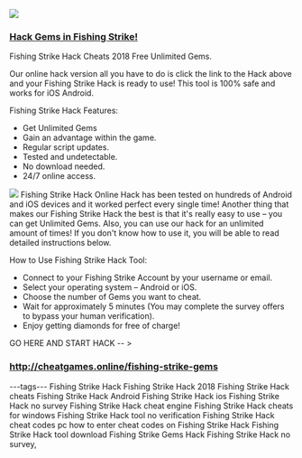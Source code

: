 <a href="http://cheatgames.online/fishing-strike-gems"><img src="https://i.imgur.com/JofLywq.gif"></a>
<h3><a href="http://cheatgames.online/fishing-strike-gems">Hack Gems in Fishing Strike!</a></h3>
Fishing Strike Hack Cheats 2018 Free Unlimited Gems.

Our online hack version all you have to do is click the link to the Hack above and your Fishing Strike Hack is ready to use! This tool is 100% safe and works for iOS Android.

Fishing Strike Hack Features:
- Get Unlimited Gems
- Gain an advantage within the game.
- Regular script updates.
- Tested and undetectable.
- No download needed.
- 24/7 online access.
<img src="http://cheatgames.online/fishing-strike-gems/img/proof.jpg">
Fishing Strike Hack Online Hack has been tested on hundreds of Android and iOS devices and it worked perfect every single time! Another thing that makes our Fishing Strike Hack the best is that it's really easy to use – you can get Unlimited Gems. Also, you can use our hack for an unlimited amount of times! If you don't know how to use it, you will be able to read detailed instructions below.


How to Use Fishing Strike Hack Tool:
- Connect to your Fishing Strike Account by your username or email.
- Select your operating system – Android or iOS.
- Choose the number of Gems you want to cheat.
- Wait for approximately 5 minutes (You may complete the survey offers to bypass your human verification).
- Enjoy getting diamonds for free of charge!

GO HERE AND START HACK -- > <h3><a href="http://cheatgames.online/fishing-strike-gems">http://cheatgames.online/fishing-strike-gems</a></h3>

---tags---
Fishing Strike Hack
Fishing Strike Hack 2018
Fishing Strike Hack cheats
Fishing Strike Hack Android
Fishing Strike Hack ios
Fishing Strike Hack no survey
Fishing Strike Hack cheat engine
Fishing Strike Hack cheats for windows
Fishing Strike Hack tool no verification
Fishing Strike Hack cheat codes pc
how to enter cheat codes on Fishing Strike Hack
Fishing Strike Hack tool download
Fishing Strike Gems Hack
Fishing Strike Hack no survey,
